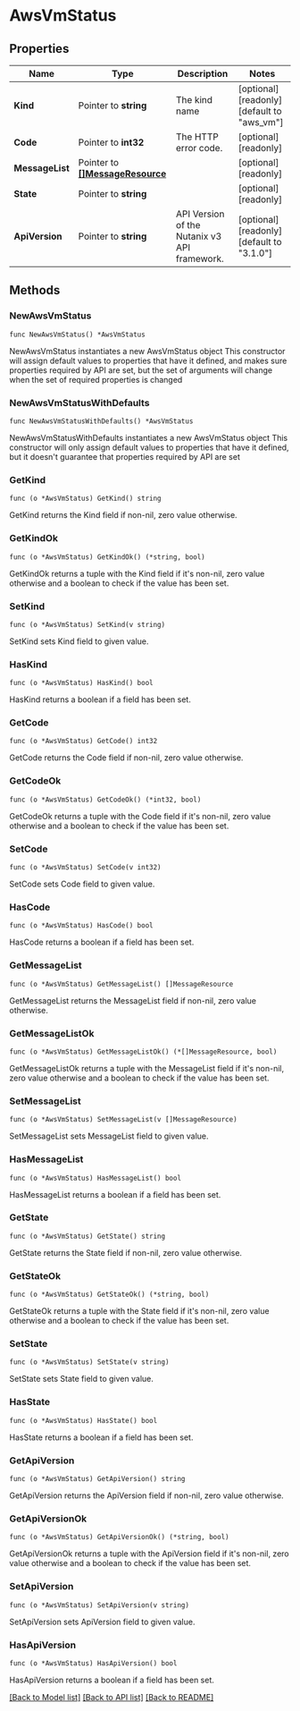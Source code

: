 # AwsVmStatus

## Properties

Name | Type | Description | Notes
------------ | ------------- | ------------- | -------------
**Kind** | Pointer to **string** | The kind name | [optional] [readonly] [default to "aws_vm"]
**Code** | Pointer to **int32** | The HTTP error code. | [optional] [readonly] 
**MessageList** | Pointer to [**[]MessageResource**](MessageResource.md) |  | [optional] [readonly] 
**State** | Pointer to **string** |  | [optional] [readonly] 
**ApiVersion** | Pointer to **string** | API Version of the Nutanix v3 API framework. | [optional] [readonly] [default to "3.1.0"]

## Methods

### NewAwsVmStatus

`func NewAwsVmStatus() *AwsVmStatus`

NewAwsVmStatus instantiates a new AwsVmStatus object
This constructor will assign default values to properties that have it defined,
and makes sure properties required by API are set, but the set of arguments
will change when the set of required properties is changed

### NewAwsVmStatusWithDefaults

`func NewAwsVmStatusWithDefaults() *AwsVmStatus`

NewAwsVmStatusWithDefaults instantiates a new AwsVmStatus object
This constructor will only assign default values to properties that have it defined,
but it doesn't guarantee that properties required by API are set

### GetKind

`func (o *AwsVmStatus) GetKind() string`

GetKind returns the Kind field if non-nil, zero value otherwise.

### GetKindOk

`func (o *AwsVmStatus) GetKindOk() (*string, bool)`

GetKindOk returns a tuple with the Kind field if it's non-nil, zero value otherwise
and a boolean to check if the value has been set.

### SetKind

`func (o *AwsVmStatus) SetKind(v string)`

SetKind sets Kind field to given value.

### HasKind

`func (o *AwsVmStatus) HasKind() bool`

HasKind returns a boolean if a field has been set.

### GetCode

`func (o *AwsVmStatus) GetCode() int32`

GetCode returns the Code field if non-nil, zero value otherwise.

### GetCodeOk

`func (o *AwsVmStatus) GetCodeOk() (*int32, bool)`

GetCodeOk returns a tuple with the Code field if it's non-nil, zero value otherwise
and a boolean to check if the value has been set.

### SetCode

`func (o *AwsVmStatus) SetCode(v int32)`

SetCode sets Code field to given value.

### HasCode

`func (o *AwsVmStatus) HasCode() bool`

HasCode returns a boolean if a field has been set.

### GetMessageList

`func (o *AwsVmStatus) GetMessageList() []MessageResource`

GetMessageList returns the MessageList field if non-nil, zero value otherwise.

### GetMessageListOk

`func (o *AwsVmStatus) GetMessageListOk() (*[]MessageResource, bool)`

GetMessageListOk returns a tuple with the MessageList field if it's non-nil, zero value otherwise
and a boolean to check if the value has been set.

### SetMessageList

`func (o *AwsVmStatus) SetMessageList(v []MessageResource)`

SetMessageList sets MessageList field to given value.

### HasMessageList

`func (o *AwsVmStatus) HasMessageList() bool`

HasMessageList returns a boolean if a field has been set.

### GetState

`func (o *AwsVmStatus) GetState() string`

GetState returns the State field if non-nil, zero value otherwise.

### GetStateOk

`func (o *AwsVmStatus) GetStateOk() (*string, bool)`

GetStateOk returns a tuple with the State field if it's non-nil, zero value otherwise
and a boolean to check if the value has been set.

### SetState

`func (o *AwsVmStatus) SetState(v string)`

SetState sets State field to given value.

### HasState

`func (o *AwsVmStatus) HasState() bool`

HasState returns a boolean if a field has been set.

### GetApiVersion

`func (o *AwsVmStatus) GetApiVersion() string`

GetApiVersion returns the ApiVersion field if non-nil, zero value otherwise.

### GetApiVersionOk

`func (o *AwsVmStatus) GetApiVersionOk() (*string, bool)`

GetApiVersionOk returns a tuple with the ApiVersion field if it's non-nil, zero value otherwise
and a boolean to check if the value has been set.

### SetApiVersion

`func (o *AwsVmStatus) SetApiVersion(v string)`

SetApiVersion sets ApiVersion field to given value.

### HasApiVersion

`func (o *AwsVmStatus) HasApiVersion() bool`

HasApiVersion returns a boolean if a field has been set.


[[Back to Model list]](../README.md#documentation-for-models) [[Back to API list]](../README.md#documentation-for-api-endpoints) [[Back to README]](../README.md)



